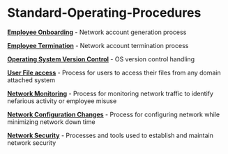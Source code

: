 # Standard-Operating-Procedures

[**Employee Onboarding**]() - Network account generation process

[**Employee Termination**]() - Network account termination process

[**Operating System Version Control**]() - OS version control handling

[**User File access**]() - Process for users to access their files from any domain attached system

[**Network Monitoring**](https://github.com/Mac-s-PC/Standard-Operating-Procedures/blob/main/SOP%20Network%20Monitoring.pdf) - Process for monitoring network traffic to identify nefarious activity or employee misuse

[**Network Configuration Changes**]() - Process for configuring network while minimizing network down time

[**Network Security**]() - Processes and tools used to establish and maintain network security
